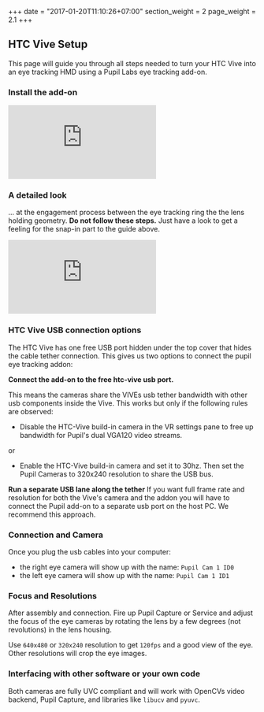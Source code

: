 +++
date = "2017-01-20T11:10:26+07:00"
section_weight = 2
page_weight = 2.1
+++

## HTC Vive Setup

This page will guide you through all steps needed to turn your HTC Vive into an eye tracking HMD using a Pupil Labs eye tracking add-on.

### Install the add-on

<div class="content-container">
  <div class='video-container' >
		<iframe class=feature-video src="https://www.youtube.com/embed/HGMjJLnK2_4?list=PLi20Yl1k_57r4j0LXDfo6IYXAKTp_FIKf" frameborder="0" allowfullscreen></iframe>
	</div>
</div>

### A detailed look

... at the engagement process between the eye tracking ring the the lens holding geometry. **Do not follow these steps.** Just have a look to get a feeling for the snap-in part to the guide above.

<div class="content-container">
  <div class='video-container' >
		<iframe class=feature-video src="https://www.youtube.com/embed/nIzuwHagIXQ?list=PLi20Yl1k_57q0YALGi-ybQ5-wMjrZ022i" frameborder="0" allowfullscreen></iframe>
	</div>
</div>

### HTC Vive USB connection options

The HTC Vive has one free USB port hidden under the top cover that hides the cable tether connection. This gives us two options to connect the pupil eye tracking addon:


**Connect the add-on to the free htc-vive usb port.**

This means the cameras share the VIVEs usb tether bandwidth with other usb components inside the Vive. This works but only if the following rules are observed:

* Disable the HTC-Vive build-in camera in the VR settings pane to free up bandwidth for Pupil's dual VGA120 video streams.

or 

* Enable the HTC-Vive build-in camera and set it to 30hz. Then set the Pupil Cameras to 320x240 resolution to share the USB bus.

**Run a separate USB lane along the tether**
If you want full frame rate and resolution for both the Vive's camera and the addon you will have to connect the Pupil add-on to a separate usb port on the host PC. We recommend this approach.

### Connection and Camera

Once you plug the usb cables into your computer:
* the right eye camera will show up with the name: `Pupil Cam 1 ID0`
* the left eye camera will show up with the name: `Pupil Cam 1 ID1`

### Focus and Resolutions
After assembly and connection. Fire up Pupil Capture or Service and adjust the focus of the eye cameras by rotating the lens by a few degrees (not revolutions) in the lens housing.

Use `640x480` or `320x240` resolution to get `120fps` and a good view of the eye. Other resolutions will crop the eye images.

### Interfacing with other software or your own code

Both cameras are fully UVC compliant and will work with OpenCVs video backend, Pupil Capture, and libraries like `libucv` and `pyuvc`.
